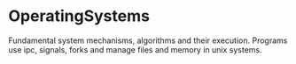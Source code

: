 # OperatingSystems
Fundamental system mechanisms, algorithms and their execution. Programs use ipc, signals, forks and manage files and memory in unix systems.
